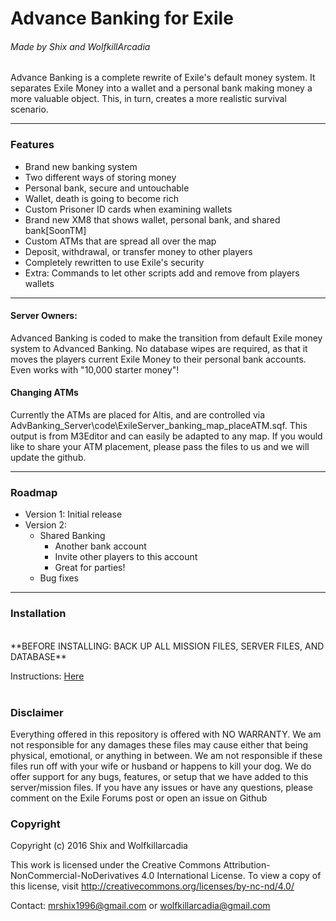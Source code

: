 # Advance Banking for Exile
###### Made by Shix and WolfkillArcadia
Advance Banking is a complete rewrite of Exile's default money system. It separates Exile Money into a wallet and a personal bank making money a more valuable object. This, in turn, creates a more realistic survival scenario.

---

### Features
* Brand new banking system
* Two different ways of storing money
* Personal bank, secure and untouchable
* Wallet, death is going to become rich
* Custom Prisoner ID cards when examining wallets
* Brand new XM8 that shows wallet, personal bank, and shared bank[SoonTM]
* Custom ATMs that are spread all over the map
* Deposit, withdrawal, or transfer money to other players
* Completely rewritten to use Exile's security
* Extra: Commands to let other scripts add and remove from players wallets

---

#### Server Owners:
Advanced Banking is coded to make the transition from default Exile money system to Advanced Banking. No database wipes are required, as that it moves the players current Exile Money to their personal bank accounts. Even works with "10,000 starter money"!

#### Changing ATMs
Currently the ATMs are placed for Altis, and are controlled via AdvBanking_Server\code\ExileServer_banking_map_placeATM.sqf. This output is from M3Editor and can easily be adapted to any map. If you would like to share your ATM placement, please pass the files to us and we will update the github.

---

### Roadmap
* Version 1: Initial release
* Version 2:
    * Shared Banking
        * Another bank account
        * Invite other players to this account
        * Great for parties!
    * Bug fixes

---

### Installation
<br>
**BEFORE INSTALLING: BACK UP ALL MISSION FILES, SERVER FILES, AND DATABASE**

Instructions: [Here](https://github.com/WolfkillArcadia/AdvancedBanking/blob/master/FreshServerInstallation.md)<br><br>

### Disclaimer
Everything offered in this repository is offered with NO WARRANTY. We am not responsible for any damages these files may cause either that being physical, emotional, or anything in between. We am not responsible if these files run off with your wife or husband or happens to kill your dog. We do offer support for any bugs, features, or setup that we have added to this server/mission files. If you have any issues or have any questions, please comment on the Exile Forums post or open an issue on Github

### Copyright
Copyright (c) 2016 Shix and Wolfkillarcadia

This work is licensed under the Creative Commons Attribution-NonCommercial-NoDerivatives 4.0 International License.
To view a copy of this license, visit http://creativecommons.org/licenses/by-nc-nd/4.0/

Contact: mrshix1996@gmail.com or wolfkillarcadia@gmail.com
